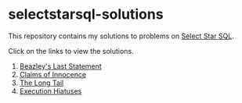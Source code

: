 # selectstarsql-solutions
This repository contains my solutions to problems on [Select Star SQL](https://selectstarsql.com/).  

Click on the links to view the solutions.

1. [Beazley's Last Statement](https://github.com/koushikvikram/selectstarsql-solutions/blob/main/1-Beazleys-Last-Statement.md)
2. [Claims of Innocence](https://github.com/koushikvikram/selectstarsql-solutions/blob/main/2-Claims-of-Innocence.md)
3. [The Long Tail](https://github.com/koushikvikram/selectstarsql-solutions/blob/main/3-The-Long-Tail.md)
4. [Execution Hiatuses](https://github.com/koushikvikram/selectstarsql-solutions/blob/main/4-Execution-Hiatuses.md)
